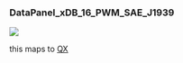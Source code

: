 ### DataPanel\_xDB\_16\_PWM\_SAE\_J1939

![](https://user-images.githubusercontent.com/69573151/210790990-d39c1fd4-b879-4ac8-b8c3-48df62dc86c4.png)

this maps to [QX](../QX)
